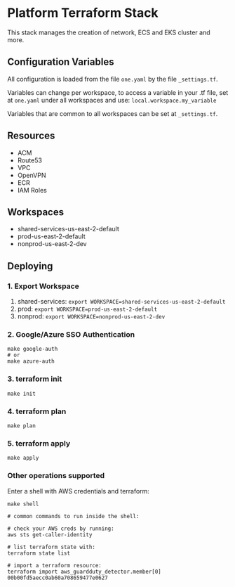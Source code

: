 # Platform Terraform Stack

This stack manages the creation of network, ECS and EKS cluster and more.

## Configuration Variables

All configuration is loaded from the file `one.yaml` by the file `_settings.tf`.

Variables can change per workspace, to access a variable in your .tf file, set at `one.yaml` under all workspaces and use: `local.workspace.my_variable`

Variables that are common to all workspaces can be set at `_settings.tf`.

## Resources

- ACM
- Route53
- VPC
- OpenVPN
- ECR
- IAM Roles

## Workspaces

- shared-services-us-east-2-default
- prod-us-east-2-default
- nonprod-us-east-2-dev

## Deploying

### 1. Export Workspace

1. shared-services: `export WORKSPACE=shared-services-us-east-2-default`
2. prod:            `export WORKSPACE=prod-us-east-2-default`
3. nonprod:         `export WORKSPACE=nonprod-us-east-2-dev`

### 2. Google/Azure SSO Authentication
```
make google-auth
# or
make azure-auth
```

### 3. terraform init
```
make init
```

### 4. terraform plan
```
make plan
```

### 5. terraform apply
```
make apply
```

### Other operations supported
Enter a shell with AWS credentials and terraform:
```
make shell

# common commands to run inside the shell:

# check your AWS creds by running:
aws sts get-caller-identity

# list terraform state with:
terraform state list

# import a terraform resource:
terraform import aws_guardduty_detector.member[0] 00b00fd5aecc0ab60a708659477e0627
```